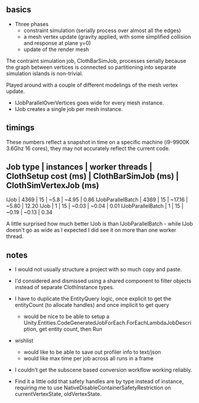 ## basics

* Three phases
  * constraint simulation (serially process over almost all the edges)
  * a mesh vertex update (gravity applied, with some simplified collision and response at plane y=0)
  * update of the render mesh
  
The contraint simulation job, ClothBarSimJob, processes serially because the graph between vertices is connected so partitioning into separate simulation islands is non-trivial.

Played around with a couple of different modelings of the mesh vertex update.

* IJobParallelOverVertices goes wide for every mesh instance.
* IJob creates a single job per mesh instance.

## timings

These numbers reflect a snapshot in time on a specific machine (i9-9900K 3.6Ghz 16 cores), they may not accurately reflect the current code.

Job type          | instances | worker threads | ClothSetup cost (ms) | ClothBarSimJob (ms) | ClothSimVertexJob (ms)
----------------------------------------------------------------------------------------------------------------
IJob              |      4369 |             15 |                ~5.8  |               ~4.95 | 0.86
IJobParallelBatch |      4369 |             15 |               ~17.16 |               ~5.80 | 12.20
IJob              |         1 |             15 |                ~0.03 |               ~0.04 | 0.01
IJobParallelBatch |         1 |             15 |                ~0.19 |               ~0.13 | 0.34

A little surprised how much better IJob is than IJobParallelBatch - while IJob doesn't go as wide as I expected I did see it on more than one worker thread.

## notes

* I would not usually structure a project with so much copy and paste.
* I'd considered and dismissed using a shared component to filter objects instead of separate ClothInstance types.
* I have to duplicate the EntityQuery logic, once explicit to get the entityCount (to allocate handles) and once implicit to get query
  * would be nice to be able to setup a Unity.Entities.CodeGeneratedJobForEach.ForEachLambdaJobDescription, get entity count, then Run

* wishlist
  + would like to be able to save out profiler info to text/json
  + would like max time per job across all runs in a frame
* I couldn't get the subscene based conversion workflow working reliably.
* Find it a little odd that safety handles are by type instead of instance, requiring me to use NativeDisableContainerSafetyRestriction on currentVertexState, oldVertexState.
